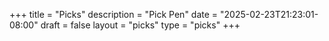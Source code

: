 +++
title = "Picks"
description = "Pick Pen"
date = "2025-02-23T21:23:01-08:00"
draft = false
layout = "picks"
type = "picks"
+++